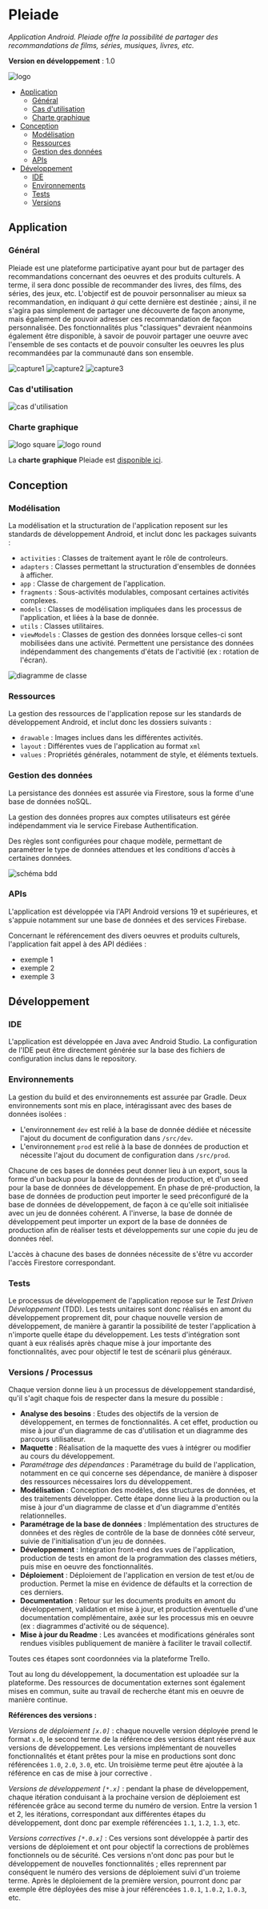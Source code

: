 # Pleiade

*Application Android. Pleiade offre la possibilité de partager des recommandations de films, séries, musiques, livres, etc.*

**Version en développement** : 1.0

![logo](doc_readme/logo_gold.png)

- [Application](#application)
    - [Général](#général)
    - [Cas d'utilisation](#cas-dutilisation)
    - [Charte graphique](#charte-graphique)
- [Conception](#conception)
    - [Modélisation](#modélisation)
    - [Ressources](#ressources)
    - [Gestion des données](#gestion-des-données)
    - [APIs](#apis)
- [Développement](#développement)
    - [IDE](#IDE)
    - [Environnements](#environnements)
    - [Tests](#tests)
    - [Versions](#versions--processus)

## Application

### Général

Pleiade est une plateforme participative ayant pour but de partager des recommandations concernant des oeuvres et des produits culturels. A terme, il sera donc possible de recommander des livres, des films, des séries, des jeux, etc. L'objectif est de pouvoir personnaliser au mieux sa recommandation, en indiquant *à qui* cette dernière est destinée ; ainsi, il ne s'agira pas simplement de partager une découverte de façon anonyme, mais également de pouvoir adresser ces recommandation de façon personnalisée. Des fonctionnalités plus "classiques" devraient néanmoins également être disponible, à savoir de pouvoir partager une oeuvre avec l'ensemble de ses contacts et de pouvoir consulter les oeuvres les plus recommandées par la communauté dans son ensemble.

![capture1](doc_readme/capture1.png)
![capture2](doc_readme/capture2.png)
![capture3](doc_readme/capture3.png)

### Cas d'utilisation

![cas d'utilisation](doc_readme/cas_dutilisation.png)

### Charte graphique

![logo square](doc_readme/logo_square.png)
![logo round](doc_readme/logo_round.png)

La **charte graphique** Pleiade est [disponible ici](doc_readme/charte_graphique.pdf).

## Conception

### Modélisation

La modélisation et la structuration de l'application reposent sur les standards de développement Android, et inclut donc les packages suivants :

- `activities` : Classes de traitement ayant le rôle de controleurs.
- `adapters` : Classes permettant la structuration d'ensembles de données à afficher.
- `app` : Classe de chargement de l'application.
- `fragments` : Sous-activités modulables, composant certaines activités complexes.
- `models` : Classes de modélisation impliquées dans les processus de l'application, et liées à la base de donnée.
- `utils` : Classes utilitaires.
- `viewModels` : Classes de gestion des données lorsque celles-ci sont mobilisées dans une activité. Permettent une persistance des données indépendamment des changements d'états de l'activitié (ex : rotation de l'écran).

![diagramme de classe](doc_readme/diagramme_classes.png)

### Ressources

La gestion des ressources de l'application repose sur les standards de développement Android, et inclut donc les dossiers suivants :

- `drawable` : Images inclues dans les différentes activités.
- `layout` : Différentes vues de l'application au format `xml`
- `values` : Propriétés générales, notamment de style, et éléments textuels.

### Gestion des données

La persistance des données est assurée via Firestore, sous la forme d'une base de données noSQL.

La gestion des données propres aux comptes utilisateurs est gérée indépendamment via le service Firebase Authentification.

Des règles sont configurées pour chaque modèle, permettant de paramétrer le type de données attendues et les conditions d'accès à certaines données.

![schéma bdd](doc_readme/schema_bdd.png)

### APIs

L'application est développée via l'API Android versions 19 et supérieures, et s'appuie notamment sur une base de données et des services Firebase.

Concernant le référencement des divers oeuvres et produits culturels, l'application fait appel à des API dédiées :
- exemple 1
- exemple 2
- exemple 3

## Développement

### IDE

L'application est développée en Java avec Android Studio. La configuration de l'IDE peut être directement générée sur la base des fichiers de configuration inclus dans le repository.

### Environnements

La gestion du build et des environnements est assurée par Gradle. Deux environnements sont mis en place, intéragissant avec des bases de données isolées :
- L'environnement `dev` est relié à la base de donnée dédiée et nécessite l'ajout du document de configuration dans `/src/dev`.
- L'environnement `prod` est relié à la base de données de production et nécessite l'ajout du document de configuration dans `/src/prod`.

Chacune de ces bases de données peut donner lieu à un export, sous la forme d'un backup pour la base de données de production, et d'un seed pour la base de données de développement. En phase de pré-production, la base de données de production peut importer le seed préconfiguré de la base de données de développement, de façon à ce qu'elle soit initialisée avec un jeu de données cohérent. A l'inverse, la base de donnée de développement peut importer un export de la base de données de production afin de réaliser tests et développements sur une copie du jeu de données réel.

L'accès à chacune des bases de données nécessite de s'être vu accorder l'accès Firestore correspondant.

### Tests

Le processus de développement de l'application repose sur le *Test Driven Développement* (TDD). Les tests unitaires sont donc réalisés en amont du développement proprement dit, pour chaque nouvelle version de développement, de manière à garantir la possibilité de tester l'application à n'importe quelle étape du développement. Les tests d'intégration sont quant à eux réalisés après chaque mise à jour importante des fonctionnalités, avec pour objectif le test de scénarii plus généraux.

### Versions / Processus

Chaque version donne lieu à un processus de développement standardisé, qu'il s'agit chaque fois de respecter dans la mesure du possible :

- **Analyse des besoins** : Etudes des objectifs de la version de développement, en termes de fonctionnalités. A cet effet, production ou mise à jour d'un diagramme de cas d'utilisation et un diagramme des parcours utilisateur.
- **Maquette** : Réalisation de la maquette des vues à intégrer ou modifier au cours du développement.
- *Paramétrage des dépendances* : Paramétrage du build de l'application, notamment en ce qui concerne ses dépendance, de manière à disposer des ressources nécessaires lors du développement.
- **Modélisation** : Conception des modèles, des structures de données, et des traitements développer. Cette étape donne lieu à la production ou la mise à jour d'un diagramme de classe et d'un diagramme d'entités relationnelles.
- **Paramétrage de la base de données** : Implémentation des structures de données et des règles de contrôle de la base de données côté serveur, suivie de l'initialisation d'un jeu de données.
- **Développement** : Intégration front-end des vues de l'application, production de tests en amont de la programmation des classes métiers, puis mise en oeuvre des fonctionnalités.
- **Déploiement** : Déploiement de l'application en version de test et/ou de production. Permet la mise en évidence de défaults et la correction de ces derniers.
- **Documentation** : Retour sur les documents produits en amont du développement, validation et mise à jour, et production éventuelle d'une documentation complémentaire, axée sur les processus mis en oeuvre (ex : diagrammes d'activité ou de séquence).
- **Mise à jour du Readme** : Les avancées et modifications générales sont rendues visibles publiquement de manière à faciliter le travail collectif.

Toutes ces étapes sont coordonnées via la plateforme Trello.

Tout au long du développement, la documentation est uploadée sur la plateforme. Des ressources de documentation externes sont également mises en commun, suite au travail de recherche étant mis en oeuvre de manière continue.

**Références des versions :**

*Versions de déploiement `[x.0]`* : chaque nouvelle version déployée prend le format `x.0`, le second terme de la référence des versions étant réservé aux versions de développement. Les versions implémentant de nouvelles fonctionnalités et étant prêtes pour la mise en productions sont donc référencées `1.0`, `2.0`, `3.0`, etc. Un troisième terme peut être ajoutée à la référence en cas de mise à jour corrective .

*Versions de développement `[*.x]`* : pendant la phase de développement, chaque itération conduisant à la prochaine version de déploiement est référencée grâce au second terme du numéro de version. Entre la version 1 et 2, les itérations, correspondant aux différentes étapes du développement, dont donc par exemple référencées `1.1`, `1.2`, `1.3`, etc.

*Versions correctives `[*.0.x]`* : Ces versions sont développée à partir des versions de déploiement et ont pour objectif la corrections de problèmes fonctionnels ou de sécurité. Ces versions n'ont donc pas pour but le développement de nouvelles fonctionnalités ; elles reprennent par conséquent le numéro des versions de déploiement suivi d'un troieme terme. Après le déploiement de la première version, pourront donc par exemple être déployées des mise à jour référencées `1.0.1`, `1.0.2`, `1.0.3`, etc.